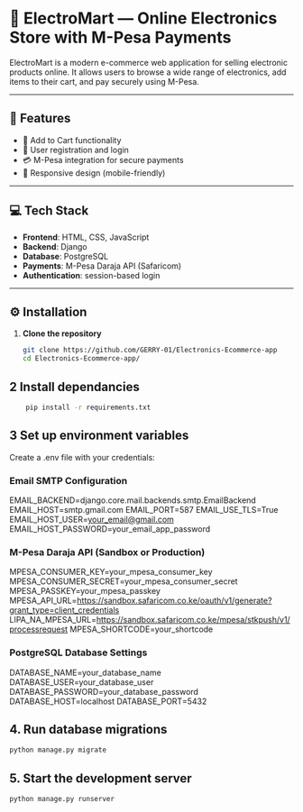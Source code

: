 # 🔌 ElectroMart — Online Electronics Store with M-Pesa Payments

ElectroMart is a modern e-commerce web application for selling electronic products online. It allows users to browse a wide range of electronics, add items to their cart, and pay securely using M-Pesa.

---

## 🚀 Features

- 🛒 Add to Cart functionality
- 👤 User registration and login
- 💳 M-Pesa integration for secure payments
- 📱 Responsive design (mobile-friendly)

---

## 💻 Tech Stack

- **Frontend**: HTML, CSS, JavaScript 
- **Backend**: Django 
- **Database**: PostgreSQL
- **Payments**: M-Pesa Daraja API (Safaricom)
- **Authentication**: session-based login

---

## ⚙️ Installation

1. **Clone the repository**

   ```bash
   git clone https://github.com/GERRY-01/Electronics-Ecommerce-app
   cd Electronics-Ecommerce-app/
   ```

## 2 Install dependancies 

```bash
    pip install -r requirements.txt

```
## 3 Set up environment variables
Create a .env file with your credentials:

### Email SMTP Configuration
EMAIL_BACKEND=django.core.mail.backends.smtp.EmailBackend
EMAIL_HOST=smtp.gmail.com
EMAIL_PORT=587
EMAIL_USE_TLS=True
EMAIL_HOST_USER=your_email@gmail.com
EMAIL_HOST_PASSWORD=your_email_app_password

### M-Pesa Daraja API (Sandbox or Production)
MPESA_CONSUMER_KEY=your_mpesa_consumer_key
MPESA_CONSUMER_SECRET=your_mpesa_consumer_secret
MPESA_PASSKEY=your_mpesa_passkey
MPESA_API_URL=https://sandbox.safaricom.co.ke/oauth/v1/generate?grant_type=client_credentials
LIPA_NA_MPESA_URL=https://sandbox.safaricom.co.ke/mpesa/stkpush/v1/processrequest
MPESA_SHORTCODE=your_shortcode

### PostgreSQL Database Settings
DATABASE_NAME=your_database_name
DATABASE_USER=your_database_user
DATABASE_PASSWORD=your_database_password
DATABASE_HOST=localhost
DATABASE_PORT=5432

## 4. Run database migrations

```bash
python manage.py migrate
```

## 5. Start the development server

```bash
python manage.py runserver
```